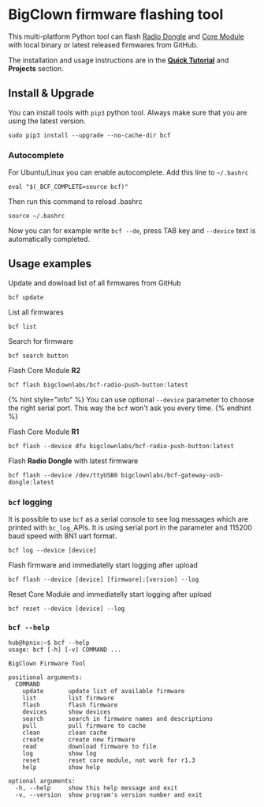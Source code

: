 # BigClown firmware flashing tool

This multi-platform Python tool can flash [Radio Dongle](https://shop.bigclown.com/radio-dongle) and [Core Module](https://shop.bigclown.com/core-module) with local binary or latest released firmwares from GitHub.

The installation and usage instructions are in the [**Quick Tutorial**](../tutorials/quick-tutorial.md) and **Projects** section.

## Install & Upgrade

You can install tools with `pip3` python tool. Always make sure that you are using the latest version.

```text
sudo pip3 install --upgrade --no-cache-dir bcf
```

### Autocomplete

For Ubuntu/Linux you can enable autocomplete. Add this line to `~/.bashrc`

```text
eval "$(_BCF_COMPLETE=source bcf)"
```

Then run this command to reload .bashrc

```text
source ~/.bashrc
```

Now you can for example write `bcf --de`, press TAB key and `--device` text is automatically completed.

## Usage examples

Update and dowload list of all firmwares from GitHub

```text
bcf update
```

List all firmwares

```text
bcf list
```

Search for firmware

```text
bcf search button
```

Flash Core Module **R2**

```text
bcf flash bigclownlabs/bcf-radio-push-button:latest
```

{% hint style="info" %}
You can use optional `--device` parameter to choose the right serial port. This way the `bcf` won't ask you every time.
{% endhint %}

Flash Core Module **R1**

```text
bcf flash --device dfu bigclownlabs/bcf-radio-push-button:latest
```

Flash **Radio Dongle** with latest firmware

```text
bcf flash --device /dev/ttyUSB0 bigclownlabs/bcf-gateway-usb-dongle:latest
```

### `bcf` logging

It is possible to use `bcf` as a serial console to see log messages which are printed with `bc_log_`APIs. It is using serial port in the parameter and 115200 baud speed with 8N1 uart format.

```text
bcf log --device [device]
```

Flash firmware and immediatelly start logging after upload

```text
bcf flash --device [device] [firmware]:[version] --log
```

Reset Core Module and immediatelly start logging after upload

```text
bcf reset --device [device] --log
```

### `bcf --help` <a id="bcf-help"></a>

```text
hub@hpnix:~$ bcf --help
usage: bcf [-h] [-v] COMMAND ...

BigClown Firmware Tool

positional arguments:
  COMMAND
    update       update list of available firmware
    list         list firmware
    flash        flash firmware
    devices      show devices
    search       search in firmware names and descriptions
    pull         pull firmware to cache
    clean        clean cache
    create       create new firmware
    read         download firmware to file
    log          show log
    reset        reset core module, not work for r1.3
    help         show help

optional arguments:
  -h, --help     show this help message and exit
  -v, --version  show program's version number and exit
```

